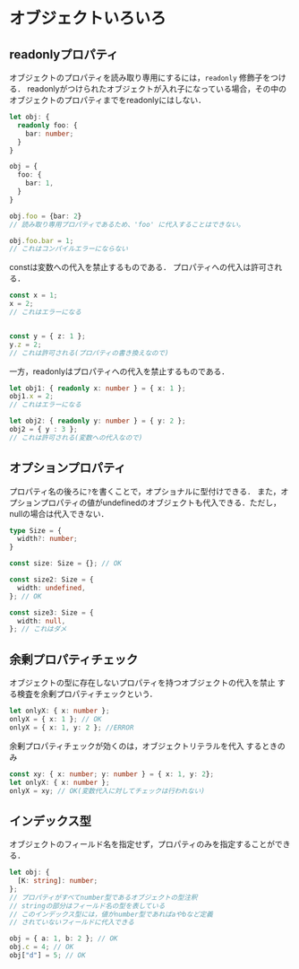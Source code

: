 # オブジェクトいろいろ

## readonlyプロパティ

オブジェクトのプロパティを読み取り専用にするには，`readonly`
修飾子をつける．
readonlyがつけられたオブジェクトが入れ子になっている場合，その中の
オブジェクトのプロパティまでをreadonlyにはしない．

```typescript
let obj: {
  readonly foo: {
    bar: number;
  }
}

obj = {
  foo: {
    bar: 1,
  }
}

obj.foo = {bar: 2}
// 読み取り専用プロパティであるため、'foo' に代入することはできない。

obj.foo.bar = 1;
// これはコンパイルエラーにならない
```

constは変数への代入を禁止するものである．
プロパティへの代入は許可される．

```typescript
const x = 1;
x = 2;
// これはエラーになる


const y = { z: 1 };
y.z = 2;
// これは許可される(プロパティの書き換えなので)
```

一方，readonlyはプロパティへの代入を禁止するものである．

```typescript
let obj1: { readonly x: number } = { x: 1 };
obj1.x = 2;
// これはエラーになる

let obj2: { readonly y: number } = { y: 2 };
obj2 = { y : 3 };
// これは許可される(変数への代入なので)
```

## オプションプロパティ

プロパティ名の後ろに`?`を書くことで，オプショナルに型付けできる．
また，オプションプロパティの値がundefinedのオブジェクトも代入できる．ただし，nullの場合は代入できない．

```typescript
type Size = {
  width?: number;
}

const size: Size = {}; // OK

const size2: Size = {
  width: undefined,
}; // OK

const size3: Size = {
  width: null,
}; // これはダメ
```

## 余剰プロパティチェック

オブジェクトの型に存在しないプロパティを持つオブジェクトの代入を禁止
する検査を余剰プロパティチェックという．

```typescript
let onlyX: { x: number };
onlyX = { x: 1 }; // OK
onlyX = { x: 1, y: 2 }; //ERROR
```

余剰プロパティチェックが効くのは，オブジェクトリテラルを代入
するときのみ

```typescript
const xy: { x: number; y: number } = { x: 1, y: 2};
let onlyX: { x: number };
onlyX = xy; // OK(変数代入に対してチェックは行われない)
```

## インデックス型

オブジェクトのフィールド名を指定せず，プロパティのみを指定することができる．

```typescript
let obj: {
  [K: string]: number;
};
// プロパティがすべてnumber型であるオブジェクトの型注釈
// stringの部分はフィールド名の型を表している
// このインデックス型には，値がnumber型であればaやbなど定義
// されていないフィールドに代入できる

obj = { a: 1, b: 2 }; // OK
obj.c = 4; // OK
obj["d"] = 5; // OK
```
